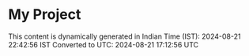 # My Project

This content is dynamically generated in Indian Time (IST): 2024-08-21 22:42:56 IST
Converted to UTC: 2024-08-21 17:12:56 UTC
